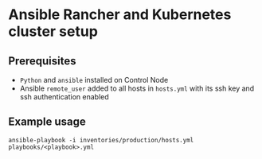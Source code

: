 # Ansible Rancher and Kubernetes cluster setup

## Prerequisites

- `Python` and `ansible` installed on Control Node
- Ansible `remote_user` added to all hosts in `hosts.yml` with its ssh key and ssh authentication enabled

## Example usage

`ansible-playbook -i inventories/production/hosts.yml playbooks/<playbook>.yml`
